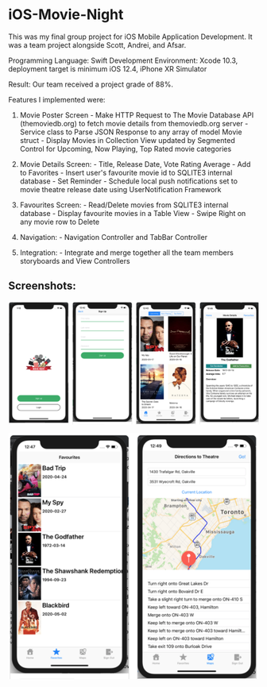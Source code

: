 # iOS-Movie-Night
This was my final group project for iOS Mobile Application Development. It was a team project alongside Scott, Andrei, and Afsar.

Programming Language: Swift
Development Environment: Xcode 10.3, deployment target is minimum iOS 12.4, iPhone XR Simulator

Result: Our team received a project grade of 88%.

Features I implemented were:

  1. Movie Poster Screen 
    - Make HTTP Request to The Movie Database API (themoviedb.org) to fetch movie details from themoviedb.org server
    - Service class to Parse JSON Response to any array of model Movie struct
    - Display Movies in Collection View updated by Segmented Control for Upcoming, Now Playing, Top Rated movie categories
    
  2. Movie Details Screen:
    - Title, Release Date, Vote Rating Average
    - Add to Favorites - Insert user's favourite movie id to SQLITE3 internal database
    - Set Reminder - Schedule local push notifications set to movie theatre release date using UserNotification Framework
    
  3. Favourites Screen:
    - Read/Delete movies from SQLITE3 internal database
    - Display favourite movies in a Table View
    - Swipe Right on any movie row to Delete
    
  4. Navigation:
    - Navigation Controller and TabBar Controller
    
  5. Integration:
    - Integrate and merge together all the team members storyboards and View Controllers
    
## Screenshots:

![Login, Register, Movie Collections, Movie Details](screenshots/screens1.png)

![Favorites, Map Directions](screenshots/screens2.png)

